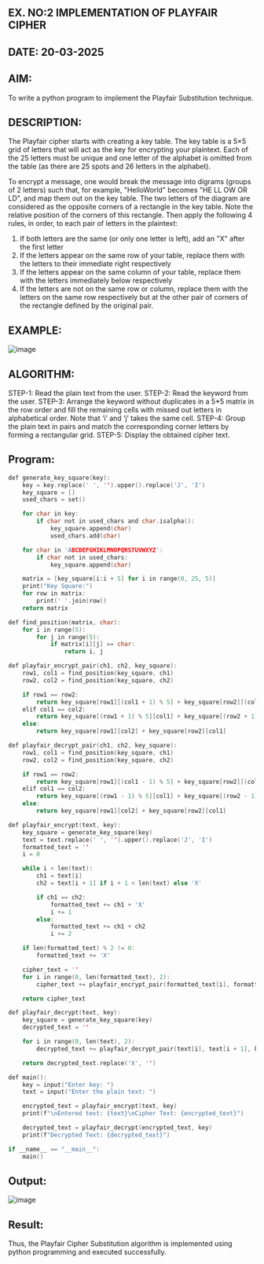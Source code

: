 ## EX. NO:2 IMPLEMENTATION OF PLAYFAIR CIPHER

## DATE: 20-03-2025 

## AIM:
 

 

To write a python program to implement the Playfair Substitution technique.

## DESCRIPTION:

The Playfair cipher starts with creating a key table. The key table is a 5×5 grid of letters that will act as the key for encrypting your plaintext. Each of the 25 letters must be unique and one letter of the alphabet is omitted from the table (as there are 25 spots and 26 letters in the alphabet).

To encrypt a message, one would break the message into digrams (groups of 2 letters) such that, for example, "HelloWorld" becomes "HE LL OW OR LD", and map them out on the key table. The two letters of the diagram are considered as the opposite corners of a rectangle in the key table. Note the relative position of the corners of this rectangle. Then apply the following 4 rules, in order, to each pair of letters in the plaintext:
1.	If both letters are the same (or only one letter is left), add an "X" after the first letter
2.	If the letters appear on the same row of your table, replace them with the letters to their immediate right respectively
3.	If the letters appear on the same column of your table, replace them with the letters immediately below respectively
4.	If the letters are not on the same row or column, replace them with the letters on the same row respectively but at the other pair of corners of the rectangle defined by the original pair.
## EXAMPLE:
![image](https://github.com/Hemamanigandan/EX-NO-2-/assets/149653568/e6858d4f-b122-42ba-acdb-db18ec2e9675)

 

## ALGORITHM:

STEP-1: Read the plain text from the user.
STEP-2: Read the keyword from the user.
STEP-3: Arrange the keyword without duplicates in a 5*5 matrix in the row order and fill the remaining cells with missed out letters in alphabetical order. Note that ‘i’ and ‘j’ takes the same cell.
STEP-4: Group the plain text in pairs and match the corresponding corner letters by forming a rectangular grid.
STEP-5: Display the obtained cipher text.




## Program:
```c
def generate_key_square(key):
    key = key.replace(' ', '').upper().replace('J', 'I')
    key_square = []
    used_chars = set()

    for char in key:
        if char not in used_chars and char.isalpha():
            key_square.append(char)
            used_chars.add(char)

    for char in 'ABCDEFGHIKLMNOPQRSTUVWXYZ':
        if char not in used_chars:
            key_square.append(char)

    matrix = [key_square[i:i + 5] for i in range(0, 25, 5)]
    print("Key Square:")
    for row in matrix:
        print(' '.join(row))
    return matrix

def find_position(matrix, char):
    for i in range(5):
        for j in range(5):
            if matrix[i][j] == char:
                return i, j

def playfair_encrypt_pair(ch1, ch2, key_square):
    row1, col1 = find_position(key_square, ch1)
    row2, col2 = find_position(key_square, ch2)

    if row1 == row2:
        return key_square[row1][(col1 + 1) % 5] + key_square[row2][(col2 + 1) % 5]
    elif col1 == col2:
        return key_square[(row1 + 1) % 5][col1] + key_square[(row2 + 1) % 5][col2]
    else:
        return key_square[row1][col2] + key_square[row2][col1]

def playfair_decrypt_pair(ch1, ch2, key_square):
    row1, col1 = find_position(key_square, ch1)
    row2, col2 = find_position(key_square, ch2)

    if row1 == row2:
        return key_square[row1][(col1 - 1) % 5] + key_square[row2][(col2 - 1) % 5]
    elif col1 == col2:
        return key_square[(row1 - 1) % 5][col1] + key_square[(row2 - 1) % 5][col2]
    else:
        return key_square[row1][col2] + key_square[row2][col1]

def playfair_encrypt(text, key):
    key_square = generate_key_square(key)
    text = text.replace(' ', '').upper().replace('J', 'I')
    formatted_text = ''
    i = 0

    while i < len(text):
        ch1 = text[i]
        ch2 = text[i + 1] if i + 1 < len(text) else 'X'

        if ch1 == ch2:
            formatted_text += ch1 + 'X'
            i += 1
        else:
            formatted_text += ch1 + ch2
            i += 2

    if len(formatted_text) % 2 != 0:
        formatted_text += 'X'

    cipher_text = ''
    for i in range(0, len(formatted_text), 2):
        cipher_text += playfair_encrypt_pair(formatted_text[i], formatted_text[i + 1], key_square)

    return cipher_text

def playfair_decrypt(text, key):
    key_square = generate_key_square(key)
    decrypted_text = ''

    for i in range(0, len(text), 2):
        decrypted_text += playfair_decrypt_pair(text[i], text[i + 1], key_square)

    return decrypted_text.replace('X', '')

def main():
    key = input("Enter key: ")
    text = input("Enter the plain text: ")

    encrypted_text = playfair_encrypt(text, key)
    print(f"\nEntered text: {text}\nCipher Text: {encrypted_text}")

    decrypted_text = playfair_decrypt(encrypted_text, key)
    print(f"Decrypted Text: {decrypted_text}")

if __name__ == "__main__":
    main()


```



## Output:
![image](https://github.com/user-attachments/assets/fcb2defa-11e9-426c-bf06-ac5538c73bd7)


## Result:
Thus, the Playfair Cipher Substitution algorithm is implemented using python programming and executed successfully.

